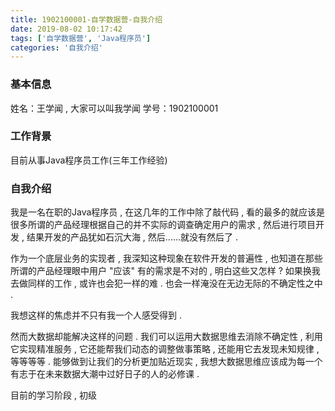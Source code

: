 ```yaml
---
title: 1902100001-自学数据营-自我介绍
date: 2019-08-02 10:17:42
tags: ['自学数据营', 'Java程序员']
categories: '自我介绍'
---
```


### 基本信息

姓名：王学闻 , 大家可以叫我学闻
学号：1902100001

### 工作背景

目前从事Java程序员工作(三年工作经验)

### 自我介绍

我是一名在职的Java程序员 , 在这几年的工作中除了敲代码 , 看的最多的就应该是很多所谓的产品经理根据自己的并不实际的调查确定用户的需求 , 然后进行项目开发 , 结果开发的产品犹如石沉大海 , 然后......就没有然后了 . 

作为一个底层业务的实现者 , 我深知这种现象在软件开发的普遍性 , 也知道在那些所谓的产品经理眼中用户 "应该" 有的需求是不对的 , 明白这些又怎样 ? 如果换我去做同样的工作 , 或许也会犯一样的难 . 也会一样淹没在无边无际的不确定性之中 .

我想这样的焦虑并不只有我一个人感受得到 .

然而大数据却能解决这样的问题 . 我们可以运用大数据思维去消除不确定性 , 利用它实现精准服务 , 它还能帮我们动态的调整做事策略 , 还能用它去发现未知规律 , 等等等等 . 能够做到让我们的分析更加贴近现实 , 我想大数据思维应该成为每一个有志于在未来数据大潮中过好日子的人的必修课 .

目前的学习阶段 , 初级
